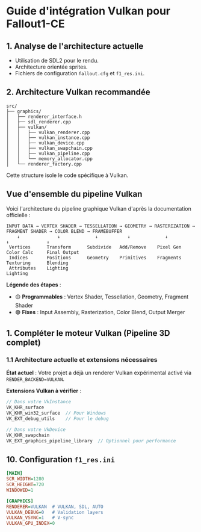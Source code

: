 # Guide d'intégration Vulkan pour Fallout1-CE

## 1. Analyse de l'architecture actuelle
- Utilisation de SDL2 pour le rendu.
- Architecture orientée sprites.
- Fichiers de configuration `fallout.cfg` et `f1_res.ini`.

## 2. Architecture Vulkan recommandée
```
src/
├── graphics/
│   ├── renderer_interface.h
│   ├── sdl_renderer.cpp
│   ├── vulkan/
│   │   ├── vulkan_renderer.cpp
│   │   ├── vulkan_instance.cpp
│   │   ├── vulkan_device.cpp
│   │   ├── vulkan_swapchain.cpp
│   │   ├── vulkan_pipeline.cpp
│   │   └── memory_allocator.cpp
│   └── renderer_factory.cpp
```
Cette structure isole le code spécifique à Vulkan.

## Vue d'ensemble du pipeline Vulkan

Voici l'architecture du pipeline graphique Vulkan d'après la documentation officielle :

```
INPUT DATA → VERTEX SHADER → TESSELLATION → GEOMETRY → RASTERIZATION → FRAGMENT SHADER → COLOR BLEND → FRAMEBUFFER
    ↓              ↓             ↓           ↓             ↓              ↓              ↓
 Vertices      Transform      Subdivide   Add/Remove    Pixel Gen     Color Calc     Final Output
 Indices       Positions      Geometry    Primitives    Fragments     Texturing      Blending
 Attributes    Lighting                                               Lighting
```

**Légende des étapes** :
- 🟡 **Programmables** : Vertex Shader, Tessellation, Geometry, Fragment Shader
- 🟢 **Fixes** : Input Assembly, Rasterization, Color Blend, Output Merger

## 1. Compléter le moteur Vulkan (Pipeline 3D complet)

### 1.1 Architecture actuelle et extensions nécessaires

**État actuel** : Votre projet a déjà un renderer Vulkan expérimental activé via `RENDER_BACKEND=VULKAN`.

**Extensions Vulkan à vérifier** :
```c
// Dans votre VkInstance
VK_KHR_surface
VK_KHR_win32_surface  // Pour Windows
VK_EXT_debug_utils    // Pour le debug

// Dans votre VkDevice  
VK_KHR_swapchain
VK_EXT_graphics_pipeline_library  // Optionnel pour performance
```

## 10. Configuration `f1_res.ini`
```ini
[MAIN]
SCR_WIDTH=1280
SCR_HEIGHT=720
WINDOWED=1

[GRAPHICS]
RENDERER=VULKAN  # VULKAN, SDL, AUTO
VULKAN_DEBUG=0   # Validation layers
VULKAN_VSYNC=1   # V-sync
VULKAN_GPU_INDEX=0
```
